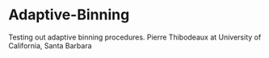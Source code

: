 # Adaptive-Binning
Testing out adaptive binning procedures.
Pierre Thibodeaux at University of California, Santa Barbara